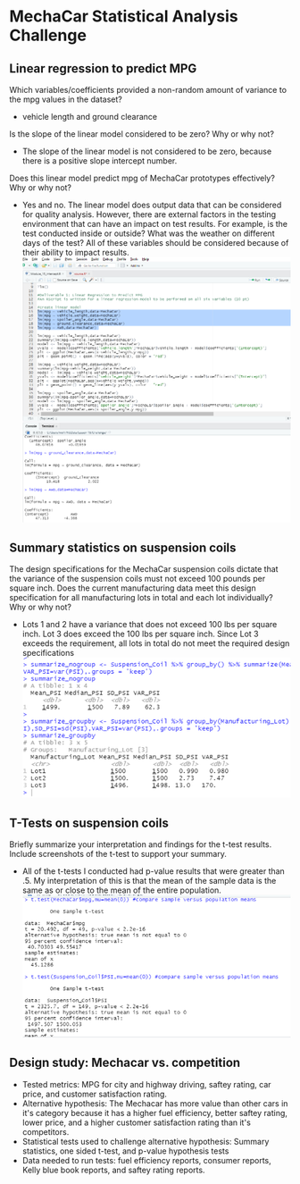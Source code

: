 # MechaCar Statistical Analysis Challenge

## Linear regression to predict MPG
Which variables/coefficients provided a non-random amount of variance to the mpg values in the dataset?
- vehicle length and ground clearance

Is the slope of the linear model considered to be zero? Why or why not?
- The slope of the linear model is not considered to be zero, because there is a positive slope intercept number. 

Does this linear model predict mpg of MechaCar prototypes effectively? Why or why not?
- Yes and no. The linear model does output data that can be considered for quality analysis. However, there are external factors in the testing environment that can have an impact on test results. For example, is the test conducted inside or outside? What was the weather on different days of the test? All of these variables should be considered because of their ability to impact results. 
![A](https://raw.githubusercontent.com/wolfi584/MechaCar_Statistical_Analysis/main/Resources/Challenge15_Part_1.PNG?raw=true)

## Summary statistics on suspension coils
The design specifications for the MechaCar suspension coils dictate that the variance of the suspension coils must not exceed 100 pounds per square inch. Does the current manufacturing data meet this design specification for all manufacturing lots in total and each lot individually? Why or why not?
- Lots 1 and 2 have a variance that does not exceed 100 lbs per square inch. Lot 3 does exceed the 100 lbs per square inch. Since Lot 3 exceeds the requirement, all lots in total do not meet the required design specifications
![B](https://raw.githubusercontent.com/wolfi584/MechaCar_Statistical_Analysis/main/Resources/Challenge15_Part_2.PNG?raw=true)

## T-Tests on suspension coils
Briefly summarize your interpretation and findings for the t-test results. Include screenshots of the t-test to support your summary.
- All of the t-tests I conducted had p-value results that were greater than .5. My interpretation of this is that the mean of the sample data is the same as or close to the mean of the entire population.
![C](https://raw.githubusercontent.com/wolfi584/MechaCar_Statistical_Analysis/main/Resources/Challenge15_Part_3.PNG?raw=true)


## Design study: Mechacar vs. competition
 - Tested metrics: MPG for city and highway driving, saftey rating, car price, and customer satisfaction rating. 
 - Alternative hypothesis: The Mechacar has more value than other cars in it's category because it has a higher fuel efficiency, better saftey rating, lower price, and a higher customer satisfaction rating than it's competitors.  
 - Statistical tests used to challenge alternative hypothesis: Summary statistics, one sided t-test, and p-value hypothesis tests
 - Data needed to run tests: fuel efficiency reports, consumer reports, Kelly blue book reports, and saftey rating reports.
